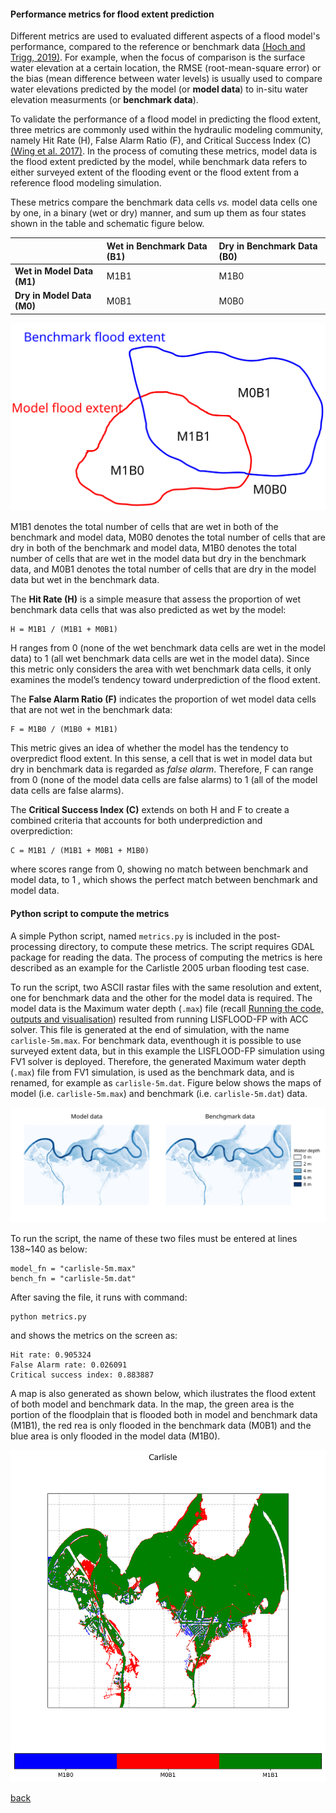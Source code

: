#### Performance metrics for flood extent prediction 

Different metrics are used to evaluated different aspects of a flood model's performance, compared to the reference or benchmark data [(Hoch and Trigg, 2019)](https://iopscience.iop.org/article/10.1088/1748-9326/aaf3d3). For example, when the focus of comparison is the surface water elevation at a certain location, the RMSE (root-mean-square error) or the bias (mean difference between water levels) is usually used to compare water elevations predicted by the model (or **model data**) to in-situ water elevation measurments (or **benchmark data**). 

To validate the performance of a flood model in predicting the flood extent, three metrics are commonly used within the hydraulic modeling community, namely Hit Rate (H), False Alarm Ratio (F), and Critical Success Index (C) [(Wing et al. 2017)](https://agupubs.onlinelibrary.wiley.com/doi/full/10.1002/2017WR020917). In the process of comuting these metrics, model data is the flood extent predicted by the model, while benchmark data refers to either surveyed extent of the flooding event or the flood extent from a reference flood modeling simulation.  

These metrics compare the benchmark data cells _vs._ model data cells one by one, in a binary (wet or dry) manner, and sum up them as four states shown in the table and schematic figure below.  

   |  | **Wet in Benchmark Data (B1)** | **Dry in Benchmark Data (B0)** |
   | :---         | :---      | :--- |
   | **Wet in Model Data (M1)**   | M1B1      | M1B0    |
   | **Dry in Model Data (M0)**   | M0B1      | M0B0    |

![image](/Figures/metrics4.svg)

M1B1 denotes the total number of cells that are wet in both of the benchmark and model data, M0B0 denotes the total number of cells that are dry in both of the benchmark and model data, M1B0 denotes the total number of cells that are wet in the model data but dry in the benchmark data, and M0B1 denotes the total number of cells that are dry in the model data but wet in the benchmark data. 


The **Hit Rate (H)** is a simple measure that assess the proportion of wet benchmark data cells that was also predicted as wet by the model:

````
H = M1B1 / (M1B1 + M0B1)
````

H ranges from 0 (none of the wet benchmark data cells are wet in the model data) to 1 (all wet benchmark data cells are wet in the model data). Since this metric only considers the area with wet benchmark data cells, it only examines the model’s tendency toward underprediction of the flood extent.

The **False Alarm Ratio (F)** indicates the proportion of wet model data cells that are not wet in the benchmark data:

````
F = M1B0 / (M1B0 + M1B1)
````

This metric gives an idea of whether the model has the tendency to overpredict flood extent. In this sense, a cell that is wet in model data but dry in benchmark data is regarded as *false alarm*. Therefore, F can range from 0 (none of the model data cells are false alarms) to 1 (all of the model data cells are false alarms). 

The **Critical Success Index (C)** extends on both H and F to create a combined criteria that accounts for both underprediction and overprediction:

````
C = M1B1 / (M1B1 + M0B1 + M1B0)
````

where scores range from 0, showing no match between benchmark and model data, to 1 , which shows the perfect match between benchmark and model data.

#### Python script to compute the metrics

A simple Python script, named `metrics.py` is included in the post-processing directory, to compute these metrics. The script requires GDAL package for reading the data. The process of computing the metrics is here described as an example for the Carlistle 2005 urban flooding test case.

To run the script, two ASCII rastar files with the same resolution and extent, one for benchmark data and the other for the model data is required. The model data is the Maximum water depth (`.max`) file (recall [Running the code, outputs and visualisation](/Merewether3.md)) resulted from running LISFLOOD-FP with ACC solver. This file is generated at the end of simulation, with the name `carlisle-5m.max`. For benchmark data, eventhough it is possible to use surveyed extent data, but in this example the LISFLOOD-FP simulation using FV1 solver is deployed. Therefore, the generated Maximum water depth (`.max`) file from FV1 simulation, is used as the benchmark data, and is renamed, for example as `carlisle-5m.dat`. Figure below shows the maps of model (i.e. `carlisle-5m.max`) and benchmark (i.e. `carlisle-5m.dat`) data.

![image](/Figures/metrics5.svg)

To run the script, the name of these two files must be entered at lines 138~140 as below:

````
model_fn = "carlisle-5m.max" 
bench_fn = "carlisle-5m.dat" 
````
After saving the file, it runs with command:

````
python metrics.py
````

and shows the metrics on the screen as:

````
Hit rate: 0.905324
False Alarm rate: 0.026091
Critical success index: 0.883887
````
A map is also generated as shown below, which ilustrates the flood extent of both model and benchmark data. In the map, the green area is the portion of the floodplain that is flooded both in model and benchmark data (M1B1), the red rea is only flooded in the benchmark data (M0B1) and the blue area is only flooded in the model data (M1B0).

![image](/Figures/carl_4.png)

[back](/Carlistle_flooding.md)
